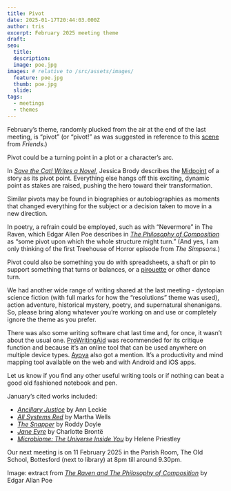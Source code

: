 ```yaml
---
title: Pivot
date: 2025-01-17T20:44:03.000Z
author: tris
excerpt: February 2025 meeting theme
draft: 
seo:
  title:
  description:
  image: poe.jpg
images: # relative to /src/assets/images/
  feature: poe.jpg
  thumb: poe.jpg
  slide:
tags:
  - meetings
  - themes
---
```


February’s theme, randomly plucked from the air at the end of the last meeting, is “pivot” (or “pivot!” as was suggested in reference to this [scene](https://youtu.be/EPSpBrNyxQM) from *Friends*.)

Pivot could be a turning point in a plot or a character’s arc. 

In *[Save the Cat! Writes a Novel](https://www.jessicabrody.com/books/non-fiction/save-cat-writes-novel/about/)*, Jessica Brody describes the [Midpoint](https://www.jessicabrody.com/wp-content/uploads/2020/01/Save_the_Cat_Writes_a_Novel_Starter_Kit_v6.pdf) of a story as its pivot point. Everything else hangs off this exciting, dynamic point as stakes are raised, pushing the hero toward their transformation.

Similar pivots may be found in biographies or autobiographies as moments that changed everything for the subject or a decision taken to move in a new direction. 

In poetry, a refrain could be employed, such as with “Nevermore” in The Raven, which Edgar Allen Poe describes in *[The Philosophy of Composition](https://www.gutenberg.org/files/55749/55749-h/55749-h.htm)* as “some pivot upon which the whole structure might turn.” (And yes, I am only thinking of the first Treehouse of Horror episode from *The Simpsons*.)

Pivot could also be something you do with spreadsheets, a shaft or pin to support something that turns or balances, or a [pirouette](https://www.glendagibson.com/post/wobbly-stone) or other dance turn. 

We had another wide range of writing shared at the last meeting - dystopian science fiction (with full marks for how the “resolutions” theme was used), action adventure, historical mystery, poetry, and supernatural shenanigans. So, please bring along whatever you’re working on and use or completely ignore the theme as you prefer. 

There was also some writing software chat last time and, for once, it wasn’t about the usual one. [ProWritingAid](https://prowritingaid.com) was recommended for its critique function and because it’s an online tool that can be used anywhere on multiple device types. [Ayoya](https://www.ayoa.com) also got a mention. It’s a productivity and mind mapping tool available on the web and with Android and iOS apps.

Let us know if you find any other useful writing tools or if nothing can beat a good old fashioned notebook and pen.

January’s cited works included:
- *[Ancillary Justice](https://annleckie.com/novel/ancillary-justice)* by Ann Leckie
- *[All Systems Red](https://www.marthawells.com/murderbot1.htm)* by Martha Wells
- *[The Snapper](https://uk.bookshop.org/p/books/the-snapper-roddy-doyle/238238?ean=9780749391256)* by Roddy Doyle
- *[Jane Eyre](https://www.gutenberg.org/ebooks/1260)* by Charlotte Brontë
- *[Microbiome: The Universe Inside You](https://www.waterstones.com/book/microbiome/helene-priestley-ph-d/david-rojas-mrquez-ph-d/9798887703961)* by Helene Priestley

Our next meeting is on 11 February 2025 in the Parish Room, The Old School, Bottesford (next to library) at 8pm till around 9.30pm. 


Image: extract from *[The Raven and The Philosophy of Composition](https://www.gutenberg.org/ebooks/55749)* by Edgar Allan Poe